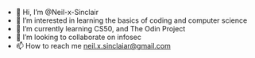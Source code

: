 - 👋 Hi, I’m @Neil-x-Sinclair
- 👀 I’m interested in learning the basics of coding and computer science
- 🌱 I’m currently learning CS50, and The Odin Project
- 💞️ I’m looking to collaborate on infosec
- 📫 How to reach me neil.x.sinclaiar@gmail.com

<!---
Neil-x-Sinclair/Neil-x-Sinclair is a ✨ special ✨ repository because its `README.md` (this file) appears on your GitHub profile.
You can click the Preview link to take a look at your changes.
--->
